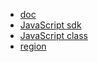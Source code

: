 - [doc](https://docs.aws.amazon.com/ko_kr/index.html)
- [JavaScript sdk](https://docs.aws.amazon.com/ko_kr/sdk-for-javascript/index.html)
- [JavaScript class](https://docs.aws.amazon.com/AWSJavaScriptSDK/latest/)
- [region](https://docs.aws.amazon.com/ko_kr/general/latest/gr/rande.html)
